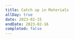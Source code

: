 ```yaml
---
title: Catch up in Materials
allDay: true
date: 2023-02-15
endDate: 2023-02-16
completed: false
---
```

